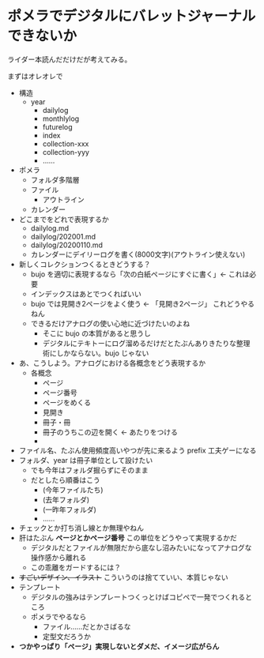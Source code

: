 # ポメラでデジタルにバレットジャーナルできないか
ライダー本読んだだけだが考えてみる。

まずはオレオレで

- 構造
  - year
    - dailylog
    - monthlylog
    - futurelog
    - index
    - collection-xxx
    - collection-yyy
    - ……
- ポメラ
  - フォルダ多階層
  - ファイル
    - アウトライン
  - カレンダー
- どこまでをどれで表現するか
  - dailylog.md
  - dailylog/202001.md
  - dailylog/20200110.md
  - カレンダーにデイリーログを書く(8000文字)(アウトライン使えない)
- 新しくコレクションつくるときどうする？
  - bujo を適切に表現するなら「次の白紙ページにすぐに書く」← これは必要
  - インデックスはあとでつくればいい
  - bujo では見開き2ページをよく使う ← 「見開き2ページ」 これどうやるねん
  - できるだけアナログの使い心地に近づけたいのよね
    - そこに bujo の本質があると思うし
    - デジタルにテキトーにログ溜めるだけだとたぶんありきたりな整理術にしかならない。bujo じゃない
- あ、こうしよう。アナログにおける各概念をどう表現するか
  - 各概念
    - ページ
    - ページ番号
    - ページをめくる
    - 見開き
    - 冊子・冊
    - 冊子のうちこの辺を開く ← あたりをつける
    - 
- ファイル名、たぶん使用頻度高いやつが先に来るよう prefix 工夫ゲーになる
- フォルダ、year は冊子単位として設けたい
  - でも今年はフォルダ掘らずにそのまま
  - だとしたら順番はこう
    - (今年ファイルたち)
    - (去年フォルダ)
    - (一昨年フォルダ)
    - ……
- チェックとか打ち消し線とか無理やねん
- 肝はたぶん **ページとかページ番号** この単位をどうやって実現するかだ
  - デジタルだとファイルが無限だから底なし沼みたいになってアナログな操作感から離れる
  - この乖離をガードするには？
- ~~すごいデザイン、イラスト~~ こういうのは捨てていい、本質じゃない
- テンプレート
  - デジタルの強みはテンプレートつくっとけばコピペで一発でつくれるところ
  - ポメラでやるなら
    - ファイル……だとかさばるな
    - 定型文だろうか
- **つかやっぱり「ページ」実現しないとダメだ、イメージ広がらん**
